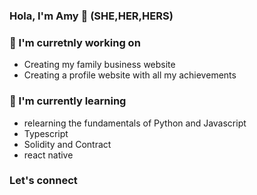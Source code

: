 ### Hola, I'm Amy 👋 (SHE,HER,HERS)

### 🔭 I'm curretnly working on
- Creating my family business website
- Creating a profile website with all my achievements

### 🌱 I'm currently learning
- relearning the fundamentals of Python and Javascript
- Typescript
- Solidity and Contract
- react native

### Let's connect

